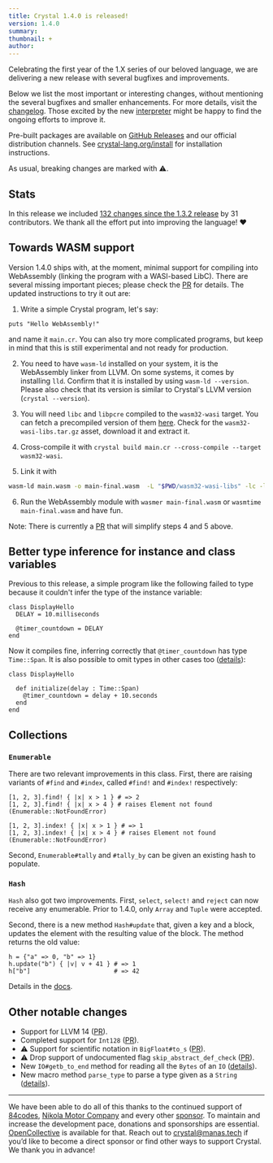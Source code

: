 ```yaml
---
title: Crystal 1.4.0 is released!
version: 1.4.0
summary:
thumbnail: +
author:
---
```


Celebrating the first year of the 1.X series of our beloved language, we are delivering a new release with several bugfixes and improvements.

Below we list the most important or interesting changes, without mentioning the several bugfixes and smaller enhancements. For more details, visit the [changelog](https://github.com/crystal-lang/crystal/releases/tag/1.4.0). Those excited by the new [interpreter](https://crystal-lang.org/2021/12/29/crystal-i.html) might be happy to find the ongoing efforts to improve it. 

Pre-built packages are available on [GitHub Releases](https://github.com/crystal-lang/crystal/releases/tag/1.4.0) and our official distribution channels.
See [crystal-lang.org/install](https://crystal-lang.org/install/) for installation instructions.

As usual, breaking changes are marked with ⚠️.

## Stats

In this release we included [132 changes since the 1.3.2 release](https://github.com/crystal-lang/crystal/pulls?q=is%3Apr+milestone%3A1.4.0) by 31 contributors. We thank all the effort put into improving the language! ❤️

## Towards WASM support

Version 1.4.0 ships with, at the moment, minimal support for compiling into WebAssembly (linking the program with a WASI-based LibC). There are several missing important pieces; please check the [PR](https://github.com/crystal-lang/crystal/pull/10870) for details. The updated instructions to try it out are:

1. Write a simple Crystal program, let's say: 
```crystal
puts "Hello WebAssembly!"
```
and name it `main.cr`.
You can also try more complicated programs, but keep in mind that this is still experimental
and not ready for production.

2. You need to have `wasm-ld` installed on your system, it is the WebAssembly linker from LLVM.
On some systems, it comes by installing `lld`. Confirm that it is installed by using
`wasm-ld --version`. Please also check that its version is similar to Crystal's LLVM version
(`crystal --version`).

3. You will need `libc` and `libpcre` compiled to the `wasm32-wasi` target. You can fetch a
precompiled version of them [here](https://github.com/lbguilherme/wasm-libs/releases).
Check for the `wasm32-wasi-libs.tar.gz` asset, download it and extract it.

4. Cross-compile it with `crystal build main.cr --cross-compile --target wasm32-wasi`.

5. Link it with
```bash
wasm-ld main.wasm -o main-final.wasm  -L "$PWD/wasm32-wasi-libs" -lc -lpcre -lclang_rt.builtins-wasm32
```

6. Run the WebAssembly module with `wasmer main-final.wasm` or `wasmtime main-final.wasm` and have fun.

Note: There is currently a [PR](https://github.com/crystal-lang/crystal/pull/11948) that will simplify steps 4 and 5 above.

## Better type inference for instance and class variables

Previous to this release, a simple program like the following failed to type because it couldn't infer the type of the instance variable:

```crystal
class DisplayHello
  DELAY = 10.milliseconds

  @timer_countdown = DELAY
end
```

Now it compiles fine, inferring correctly that `@timer_countdown` has type `Time::Span`. It is also possible to omit types in other cases too ([details](https://github.com/crystal-lang/crystal/pull/11812)):

```crystal
class DisplayHello

  def initialize(delay : Time::Span)
    @timer_countdown = delay + 10.seconds
  end
end
```

## Collections

### `Enumerable`

There are two relevant improvements in this class. First, there are raising variants of `#find` and `#index`, called `#find!` and `#index!` respectively:

```crystal
[1, 2, 3].find! { |x| x > 1 } # => 2
[1, 2, 3].find! { |x| x > 4 } # raises Element not found (Enumerable::NotFoundError)

[1, 2, 3].index! { |x| x > 1 } # => 1
[1, 2, 3].index! { |x| x > 4 } # raises Element not found (Enumerable::NotFoundError)
```

Second, `Enumerable#tally` and `#tally_by` can be given an existing hash to populate.

### `Hash`

`Hash` also got two improvements. First, `select`, `select!` and `reject` can now receive any enumerable. Prior to 1.4.0, only `Array` and `Tuple` were accepted.

Second, there is a new method `Hash#update` that, given a key and a block, updates the element with the resulting value of the block. The method returns the old value:
    
```crystal
h = {"a" => 0, "b" => 1}
h.update("b") { |v| v + 41 } # => 1
h["b"]                       # => 42
```

Details in the [docs](https://crystal-lang.org/api/1.4.0/Hash.html#update-instance-method).

## Other notable changes

- Support for LLVM 14 ([PR](https://github.com/crystal-lang/crystal/pull/11905)).
- Completed support for `Int128` ([PR](https://github.com/crystal-lang/crystal/pull/11576)).
- ⚠️ Support for scientific notation in `BigFloat#to_s` ([PR](https://github.com/crystal-lang/crystal/pull/10632)).
- ⚠️ Drop support of undocumented flag `skip_abstract_def_check` ([PR](https://github.com/crystal-lang/crystal/pull/9217)).
- New `IO#getb_to_end` method for reading all the `Bytes` of an `IO` ([details](https://crystal-lang.org/api/1.4.0/IO.html#getb_to_end-instance-method)).
- New macro method `parse_type` to parse a type given as a `String` ([details](https://crystal-lang.org/api/1.4.0/Crystal/Macros.html#parse_type-instance-method)).

---
We have been able to do all of this thanks to the continued support of [84codes](https://www.84codes.com/), [Nikola Motor Company](https://nikolamotor.com/) and every other [sponsor](/sponsors). To maintain and increase the development pace, donations and sponsorships are essential. [OpenCollective](https://opencollective.com/crystal-lang) is available for that. Reach out to [crystal@manas.tech](mailto:crystal@manas.tech) if you’d like to become a direct sponsor or find other ways to support Crystal. We thank you in advance!
